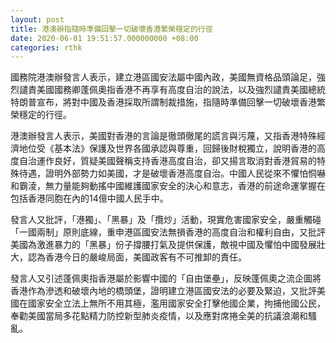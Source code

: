 ```yaml
---
layout: post
title: 港澳辦指隨時準備回擊一切破壞香港繁榮穩定的行徑
date: 2020-06-01 19:51:57.000000000 +08:00
categories: rthk
---
```


國務院港澳辦發言人表示，建立港區國安法屬中國內政，美國無資格品頭論足，強烈譴責美國國務卿蓬佩奧指香港不再享有高度自治的說法，以及強烈譴責美國總統特朗普宣布，將對中國及香港採取所謂制裁措施，指隨時準備回擊一切破壞香港繁榮穩定的行徑。

港澳辦發言人表示，美國對香港的言論是徹頭徹尾的謊言與污蔑，又指香港特殊經濟地位受《基本法》保護及世界各國承認與尊重，回歸後財稅獨立，說明香港的高度自治運作良好，質疑美國聲稱支持香港高度自治，卻又揚言取消對香港貿易的特殊待遇，證明外部勢力如美國，才是破壞香港高度自治。中國人民從來不懼怕恫嚇和霸淩，無力量能夠動搖中國維護國家安全的決心和意志，香港的前途命運掌握在包括香港同胞在內的14億中國人民手中。

發言人又批評，「港獨」、「黑暴」及「攬炒」活動，現實危害國家安全，嚴重觸碰「一國兩制」原則底線，重申港區國安法無損香港的高度自治和權利自由，又批評美國為激進暴力的「黑暴」份子撐腰打氣及提供保護，敵視中國及懼怕中國發展壯大，認為香港今日的嚴峻局面，美國政客有不可推卸的責任。

發言人又引述蓬佩奧指香港屬於影響中國的「自由堡壘」，反映蓬佩奧之流企圖將香港作為滲透和破壞內地的橋頭堡，證明建立港區國安法的必要及緊迫，又批評美國在國家安全立法上無所不用其極，濫用國家安全打擊他國企業，拘捕他國公民，奉勸美國當局多花點精力防控新型肺炎疫情，以及應對席捲全美的抗議浪潮和騷亂。

